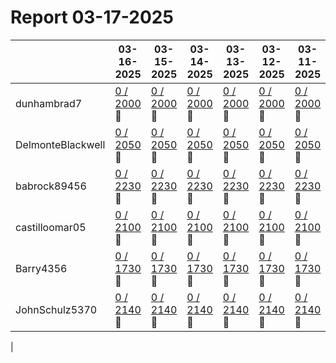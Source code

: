 # Report 03-17-2025
| | 03-16-2025 | 03-15-2025 | 03-14-2025 | 03-13-2025 | 03-12-2025 | 03-11-2025 | 03-10-2025 |
| --- | --- | --- | --- | --- | --- | --- | --- |
| dunhambrad7 | [0 / 2000](https://www.myfitnesspal.com/food/diary/dunhambrad7?date=2025-03-16) :no_entry_sign: | [0 / 2000](https://www.myfitnesspal.com/food/diary/dunhambrad7?date=2025-03-15) :no_entry_sign: | [0 / 2000](https://www.myfitnesspal.com/food/diary/dunhambrad7?date=2025-03-14) :no_entry_sign: | [0 / 2000](https://www.myfitnesspal.com/food/diary/dunhambrad7?date=2025-03-13) :no_entry_sign: | [0 / 2000](https://www.myfitnesspal.com/food/diary/dunhambrad7?date=2025-03-12) :no_entry_sign: | [0 / 2000](https://www.myfitnesspal.com/food/diary/dunhambrad7?date=2025-03-11) :no_entry_sign: | [0 / 2000](https://www.myfitnesspal.com/food/diary/dunhambrad7?date=2025-03-10) :no_entry_sign: |
| DelmonteBlackwell | [0 / 2050](https://www.myfitnesspal.com/food/diary/DelmonteBlackwell?date=2025-03-16) :no_entry_sign: | [0 / 2050](https://www.myfitnesspal.com/food/diary/DelmonteBlackwell?date=2025-03-15) :no_entry_sign: | [0 / 2050](https://www.myfitnesspal.com/food/diary/DelmonteBlackwell?date=2025-03-14) :no_entry_sign: | [0 / 2050](https://www.myfitnesspal.com/food/diary/DelmonteBlackwell?date=2025-03-13) :no_entry_sign: | [0 / 2050](https://www.myfitnesspal.com/food/diary/DelmonteBlackwell?date=2025-03-12) :no_entry_sign: | [0 / 2050](https://www.myfitnesspal.com/food/diary/DelmonteBlackwell?date=2025-03-11) :no_entry_sign: | [0 / 2050](https://www.myfitnesspal.com/food/diary/DelmonteBlackwell?date=2025-03-10) :no_entry_sign: |
| babrock89456 | [0 / 2230](https://www.myfitnesspal.com/food/diary/babrock89456?date=2025-03-16) :no_entry_sign: | [0 / 2230](https://www.myfitnesspal.com/food/diary/babrock89456?date=2025-03-15) :no_entry_sign: | [0 / 2230](https://www.myfitnesspal.com/food/diary/babrock89456?date=2025-03-14) :no_entry_sign: | [0 / 2230](https://www.myfitnesspal.com/food/diary/babrock89456?date=2025-03-13) :no_entry_sign: | [0 / 2230](https://www.myfitnesspal.com/food/diary/babrock89456?date=2025-03-12) :no_entry_sign: | [0 / 2230](https://www.myfitnesspal.com/food/diary/babrock89456?date=2025-03-11) :no_entry_sign: | [0 / 2230](https://www.myfitnesspal.com/food/diary/babrock89456?date=2025-03-10) :no_entry_sign: |
| castilloomar05 | [0 / 2100](https://www.myfitnesspal.com/food/diary/castilloomar05?date=2025-03-16) :no_entry_sign: | [0 / 2100](https://www.myfitnesspal.com/food/diary/castilloomar05?date=2025-03-15) :no_entry_sign: | [0 / 2100](https://www.myfitnesspal.com/food/diary/castilloomar05?date=2025-03-14) :no_entry_sign: | [0 / 2100](https://www.myfitnesspal.com/food/diary/castilloomar05?date=2025-03-13) :no_entry_sign: | [0 / 2100](https://www.myfitnesspal.com/food/diary/castilloomar05?date=2025-03-12) :no_entry_sign: | [0 / 2100](https://www.myfitnesspal.com/food/diary/castilloomar05?date=2025-03-11) :no_entry_sign: | [0 / 2100](https://www.myfitnesspal.com/food/diary/castilloomar05?date=2025-03-10) :no_entry_sign: |
| Barry4356 | [0 / 1730](https://www.myfitnesspal.com/food/diary/Barry4356?date=2025-03-16) :no_entry_sign: | [0 / 1730](https://www.myfitnesspal.com/food/diary/Barry4356?date=2025-03-15) :no_entry_sign: | [0 / 1730](https://www.myfitnesspal.com/food/diary/Barry4356?date=2025-03-14) :no_entry_sign: | [0 / 1730](https://www.myfitnesspal.com/food/diary/Barry4356?date=2025-03-13) :no_entry_sign: | [0 / 1730](https://www.myfitnesspal.com/food/diary/Barry4356?date=2025-03-12) :no_entry_sign: | [0 / 1730](https://www.myfitnesspal.com/food/diary/Barry4356?date=2025-03-11) :no_entry_sign: | [0 / 1730](https://www.myfitnesspal.com/food/diary/Barry4356?date=2025-03-10) :no_entry_sign: |
| JohnSchulz5370 | [0 / 2140](https://www.myfitnesspal.com/food/diary/JohnSchulz5370?date=2025-03-16) :no_entry_sign: | [0 / 2140](https://www.myfitnesspal.com/food/diary/JohnSchulz5370?date=2025-03-15) :no_entry_sign: | [0 / 2140](https://www.myfitnesspal.com/food/diary/JohnSchulz5370?date=2025-03-14) :no_entry_sign: | [0 / 2140](https://www.myfitnesspal.com/food/diary/JohnSchulz5370?date=2025-03-13) :no_entry_sign: | [0 / 2140](https://www.myfitnesspal.com/food/diary/JohnSchulz5370?date=2025-03-12) :no_entry_sign: | [0 / 2140](https://www.myfitnesspal.com/food/diary/JohnSchulz5370?date=2025-03-11) :no_entry_sign: | [0 / 2140](https://www.myfitnesspal.com/food/diary/JohnSchulz5370?date=2025-03-10) :no_entry_sign: |
|